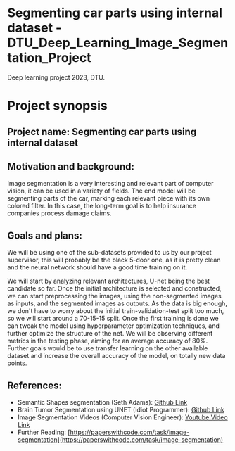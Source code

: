 # Segmenting car parts using internal dataset - DTU_Deep_Learning_Image_Segmentation_Project
Deep learning project 2023, DTU.

# Project synopsis

## Project name: Segmenting car parts using internal dataset

## Motivation and background:
Image segmentation is a very interesting and relevant part of computer vision, it can be used in a variety of fields. The end model will be segmenting parts of the car, marking each relevant piece with its own colored filter. In this case, the long-term goal is to help insurance companies process damage claims.

## Goals and plans:
We will be using one of the sub-datasets provided to us by our project supervisor, this will probably be the black 5-door one, as it is pretty clean and the neural network should have a good time training on it.

We will start by analyzing relevant architectures, U-net being the best candidate so far. Once the initial architecture is selected and constructed, we can start preprocessing the images, using the non-segmented images as inputs, and the segmented images as outputs. As the data is big enough, we don't have to worry about the initial train-validation-test split too much, so we will start around a 70-15-15 split. Once the first training is done we can tweak the model using hyperparameter optimization techniques, and further optimize the structure of the net. We will be observing different metrics in the testing phase, aiming for an average accuracy of 80%. Further goals would be to use transfer learning on the other available dataset and increase the overall accuracy of the model, on totally new data points.

## References:
 - Semantic Shapes segmentation (Seth Adams): [Github Link](https://github.com/seth814/Semantic-Shapes)
 - Brain Tumor Segmentation using UNET (Idiot Programmer): [Github Link](https://github.com/nikhilroxtomar/Brain-Tumor-Segmentation-in-TensorFlow-2.0)
 - Image Segmentation Videos (Computer Vision Engineer): [Youtube Video Link](https://www.youtube.com/watch?v=aVKGjzAUHz0)
 - Further Reading: [https://paperswithcode.com/task/image-segmentation](https://paperswithcode.com/task/image-segmentation)

